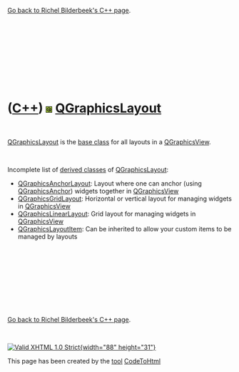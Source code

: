 

[Go back to Richel Bilderbeek's C++ page](Cpp.htm).

 

 

 

 

 

([C++](Cpp.htm)) ![Qt](PicQt.png) [QGraphicsLayout](CppQGraphicsLayout.htm)
===========================================================================

 

[QGraphicsLayout](CppQGraphicsLayout.htm) is the [base
class](CppBaseClass.htm) for all layouts in a
[QGraphicsView](CppQGraphicsView.htm).

 

Incomplete list of [derived classes](CppDerivedClass.htm) of
[QGraphicsLayout](CppQGraphicsLayout.htm):

-   [QGraphicsAnchorLayout](CppQGraphicsAnchorLayout.htm): Layout where
    one can anchor (using [QGraphicsAnchor](CppQGraphicsAnchor.htm))
    widgets together in [QGraphicsView](CppQGraphicsView.htm)
-   [QGraphicsGridLayout](CppQGraphicsGridLayout.htm): Horizontal or
    vertical layout for managing widgets in
    [QGraphicsView](CppQGraphicsView.htm)
-   [QGraphicsLinearLayout](CppQGraphicsLinearLayout.htm): Grid layout
    for managing widgets in [QGraphicsView](CppQGraphicsView.htm)
-   [QGraphicsLayoutItem](CppQGraphicsLayoutItem.htm): Can be inherited
    to allow your custom items to be managed by layouts

 

 

 

 

 

[Go back to Richel Bilderbeek's C++ page](Cpp.htm).



 

[![Valid XHTML 1.0 Strict](valid-xhtml10.png){width="88"
height="31"}](http://validator.w3.org/check?uri=referer)

This page has been created by the [tool](Tools.htm)
[CodeToHtml](ToolCodeToHtml.htm)
